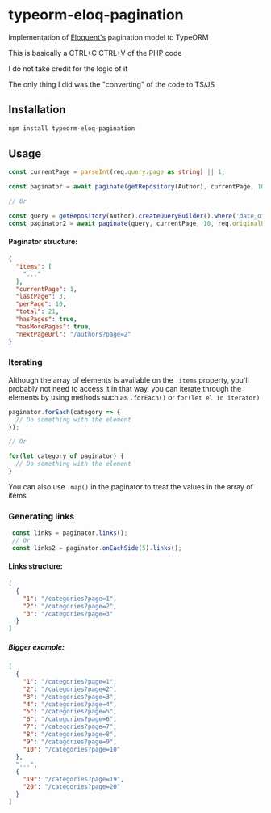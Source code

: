 # typeorm-eloq-pagination
Implementation of [Eloquent's](https://laravel.com/docs/8.x/eloquent) pagination model to TypeORM

This is basically a CTRL+C CTRL+V of the PHP code

I do not take credit for the logic of it

The only thing I did was the "converting" of the code to TS/JS

## Installation
```sh
npm install typeorm-eloq-pagination
```

## Usage
```ts
const currentPage = parseInt(req.query.page as string) || 1;

const paginator = await paginate(getRepository(Author), currentPage, 10, req.originalUrl);

// Or

const query = getRepository(Author).createQueryBuilder().where('date_of_birth > 1985-10-11');
const paginator2 = await paginate(query, currentPage, 10, req.originalUrl);
```
#### Paginator structure:
```json
{
  "items": [
    "..."
  ],
  "currentPage": 1,
  "lastPage": 3,
  "perPage": 10,
  "total": 21,
  "hasPages": true,
  "hasMorePages": true,
  "nextPageUrl": "/authors?page=2"
}
```
### Iterating
Although the array of elements is available on the `.items` property, you'll probably not need to access it in that way, you can iterate through the elements by using methods such as `.forEach()` or `for(let el in iterator)`
```ts
paginator.forEach(category => {
  // Do something with the element
});

// Or

for(let category of paginator) {
  // Do something with the element
}
```
You can also use `.map()` in the paginator to treat the values in the array of items

### Generating links

```ts
 const links = paginator.links();
 // Or
 const links2 = paginator.onEachSide(5).links();
 ```
 
 #### Links structure:
```json
[
  {
    "1": "/categories?page=1",
    "2": "/categories?page=2",
    "3": "/categories?page=3"
  }
]
```
##### Bigger example:
```json
[
  {
    "1": "/categories?page=1",
    "2": "/categories?page=2",
    "3": "/categories?page=3",
    "4": "/categories?page=4",
    "5": "/categories?page=5",
    "6": "/categories?page=6",
    "7": "/categories?page=7",
    "8": "/categories?page=8",
    "9": "/categories?page=9",
    "10": "/categories?page=10"
  },
  "...",
  {
    "19": "/categories?page=19",
    "20": "/categories?page=20"
  }
]
```
